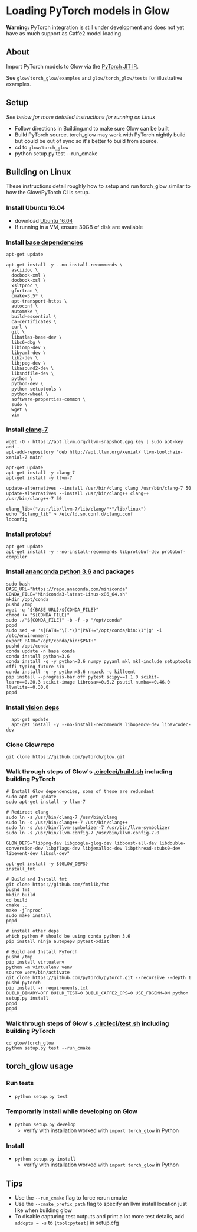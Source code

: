 # Loading PyTorch models in Glow
**Warning:** PyTorch integration is still under development and does not yet have as much support as Caffe2 model loading.

## About
Import PyTorch models to Glow via the [PyTorch JIT IR](https://pytorch.org/docs/master/jit.html).

See `glow/torch_glow/examples` and `glow/torch_glow/tests` for illustrative examples.


## Setup
*See below for more detailed instructions for running on Linux*
* Follow directions in Building.md to make sure Glow can be built
* Build PyTorch source. torch_glow may work with PyTorch nightly build but could be out of sync so it's better to build from source.
* cd to `glow/torch_glow`
* python setup.py test --run_cmake


## Building on Linux
These instructions detail roughly how to setup and run torch_glow similar to how the
Glow/PyTorch CI is setup.
### Install Ubuntu 16.04
  * download [Ubuntu 16.04](https://releases.ubuntu.com/16.04/)
  * If running in a VM, ensure 30GB of disk are available
### Install [base dependencies](https://github.com/pytorch/pytorch/blob/master/.circleci/docker/common/install_base.sh#L23)
```
apt-get update

apt-get install -y --no-install-recommends \
  asciidoc \
  docbook-xml \
  docbook-xsl \
  xsltproc \
  gfortran \
  cmake=3.5* \
  apt-transport-https \
  autoconf \
  automake \
  build-essential \
  ca-certificates \
  curl \
  git \
  libatlas-base-dev \
  libc6-dbg \
  libiomp-dev \
  libyaml-dev \
  libz-dev \
  libjpeg-dev \
  libasound2-dev \
  libsndfile-dev \
  python \
  python-dev \
  python-setuptools \
  python-wheel \
  software-properties-common \
  sudo \
  wget \
  vim
```

### Install [clang-7](https://github.com/pytorch/pytorch/blob/master/.circleci/docker/common/install_clang.sh#L7)
```
wget -O - https://apt.llvm.org/llvm-snapshot.gpg.key | sudo apt-key add -
apt-add-repository "deb http://apt.llvm.org/xenial/ llvm-toolchain-xenial-7 main"

apt-get update
apt-get install -y clang-7
apt-get install -y llvm-7

update-alternatives --install /usr/bin/clang clang /usr/bin/clang-7 50
update-alternatives --install /usr/bin/clang++ clang++ /usr/bin/clang++-7 50

clang_lib=("/usr/lib/llvm-7/lib/clang/"*"/lib/linux")
echo "$clang_lib" > /etc/ld.so.conf.d/clang.conf
ldconfig
```

### Install [protobuf](https://github.com/pytorch/pytorch/blob/master/.circleci/docker/common/install_protobuf.sh#L22)
```
apt-get update
apt-get install -y --no-install-recommends libprotobuf-dev protobuf-compiler
```

### Install [ananconda python 3.6](https://github.com/pytorch/pytorch/blob/master/.circleci/docker/common/install_conda.sh) and packages
```
sudo bash
BASE_URL="https://repo.anaconda.com/miniconda"
CONDA_FILE="Miniconda3-latest-Linux-x86_64.sh"
mkdir /opt/conda
pushd /tmp
wget -q "${BASE_URL}/${CONDA_FILE}"
chmod +x "${CONDA_FILE}"
sudo ./"${CONDA_FILE}" -b -f -p "/opt/conda"
popd
sudo sed -e 's|PATH="\(.*\)"|PATH="/opt/conda/bin:\1"|g' -i /etc/environment
export PATH="/opt/conda/bin:$PATH"
pushd /opt/conda
conda update -n base conda
conda install python=3.6
conda install -q -y python=3.6 numpy pyyaml mkl mkl-include setuptools cffi typing future six
conda install -q -y python=3.6 nnpack -c killeent
pip install --progress-bar off pytest scipy==1.1.0 scikit-learn==0.20.3 scikit-image librosa>=0.6.2 psutil numba==0.46.0 llvmlite==0.30.0
popd
```

### Install [vision deps](https://github.com/pytorch/pytorch/blob/master/.circleci/docker/common/install_vision.sh#L22)
```
  apt-get update
  apt-get install -y --no-install-recommends libopencv-dev libavcodec-dev
```

### Clone Glow repo
```
git clone https://github.com/pytorch/glow.git
```

### Walk through steps of Glow's [.circleci/build.sh](https://github.com/pytorch/glow/blob/master/.circleci/build.sh#L65) including building PyTorch
```
# Install Glow dependencies, some of these are redundant
sudo apt-get update
sudo apt-get install -y llvm-7

# Redirect clang
sudo ln -s /usr/bin/clang-7 /usr/bin/clang
sudo ln -s /usr/bin/clang++-7 /usr/bin/clang++
sudo ln -s /usr/bin/llvm-symbolizer-7 /usr/bin/llvm-symbolizer
sudo ln -s /usr/bin/llvm-config-7 /usr/bin/llvm-config-7.0

GLOW_DEPS="libpng-dev libgoogle-glog-dev libboost-all-dev libdouble-conversion-dev libgflags-dev libjemalloc-dev libpthread-stubs0-dev libevent-dev libssl-dev"

apt-get install -y ${GLOW_DEPS}
install_fmt

# Build and Install fmt
git clone https://github.com/fmtlib/fmt
pushd fmt
mkdir build
cd build
cmake ..
make -j`nproc`
sudo make install
popd

# install other deps
which python # should be using conda python 3.6
pip install ninja autopep8 pytest-xdist

# Build and Install PyTorch
pushd /tmp
pip install virtualenv
python -m virtualenv venv
source venv/bin/activate
git clone https://github.com/pytorch/pytorch.git --recursive --depth 1
pushd pytorch
pip install -r requirements.txt
BUILD_BINARY=OFF BUILD_TEST=0 BUILD_CAFFE2_OPS=0 USE_FBGEMM=ON python setup.py install
popd
popd
```

### Walk through steps of Glow's [.circleci/test.sh](https://github.com/pytorch/glow/blob/master/.circleci/test.sh#L49) including building PyTorch
```
cd glow/torch_glow
python setup.py test --run_cmake
```


## torch_glow usage
### Run tests
* `python setup.py test`
### Temporarily install while developing on Glow
* `python setup.py develop`
  * verify with installation worked with `import torch_glow` in Python
### Install
* `python setup.py install`
  * verify with installation worked with `import torch_glow` in Python

## Tips
* Use the `--run_cmake` flag to force rerun cmake
* Use the `--cmake_prefix_path` flag to specify an llvm install location just like when building glow
* To disable capturing test outputs and print a lot more test details, add `addopts = -s` to `[tool:pytest]` in setup.cfg
